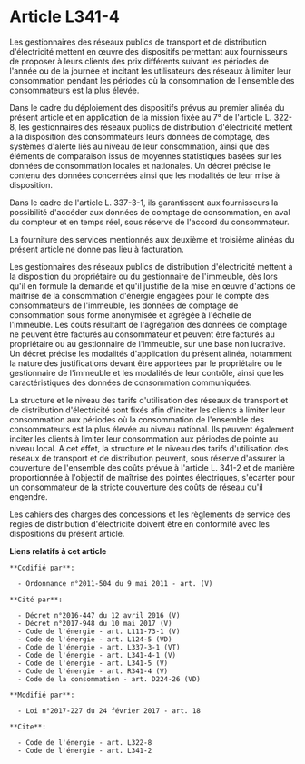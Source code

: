 # Article L341-4

Les gestionnaires des réseaux publics de transport et de distribution d'électricité mettent en œuvre des dispositifs
permettant aux fournisseurs de proposer à leurs clients des prix différents suivant les périodes de l'année ou de la journée
et incitant les utilisateurs des réseaux à limiter leur consommation pendant les périodes où la consommation de l'ensemble
des consommateurs est la plus élevée. 

Dans le cadre du déploiement des dispositifs prévus au premier alinéa du présent article et en application de la mission
fixée au 7° de l'article L. 322-8, les gestionnaires des réseaux publics de distribution d'électricité mettent à la
disposition des consommateurs leurs données de comptage, des systèmes d'alerte liés au niveau de leur consommation, ainsi que
des éléments de comparaison issus de moyennes statistiques basées sur les données de consommation locales et nationales. Un
décret précise le contenu des données concernées ainsi que les modalités de leur mise à disposition.

Dans le cadre de l'article L. 337-3-1, ils garantissent aux fournisseurs la possibilité d'accéder aux données de comptage de
consommation, en aval du compteur et en temps réel, sous réserve de l'accord du consommateur. 

La fourniture des services mentionnés aux deuxième et troisième alinéas du présent article ne donne pas lieu à facturation. 

Les gestionnaires des réseaux publics de distribution d'électricité mettent à la disposition du propriétaire ou du
gestionnaire de l'immeuble, dès lors qu'il en formule la demande et qu'il justifie de la mise en œuvre d'actions de maîtrise
de la consommation d'énergie engagées pour le compte des consommateurs de l'immeuble, les données de comptage de consommation
sous forme anonymisée et agrégée à l'échelle de l'immeuble. Les coûts résultant de l'agrégation des données de comptage ne
peuvent être facturés au consommateur et peuvent être facturés au propriétaire ou au gestionnaire de l'immeuble, sur une base
non lucrative. Un décret précise les modalités d'application du présent alinéa, notamment la nature des justifications devant
être apportées par le propriétaire ou le gestionnaire de l'immeuble et les modalités de leur contrôle, ainsi que les
caractéristiques des données de consommation communiquées. 

La structure et le niveau des tarifs d'utilisation des réseaux de transport et de distribution d'électricité sont fixés afin
d'inciter les clients à limiter leur consommation aux périodes où la consommation de l'ensemble des consommateurs est la plus
élevée au niveau national. Ils peuvent également inciter les clients à limiter leur consommation aux périodes de pointe au
niveau local. A cet effet, la structure et le niveau des tarifs d'utilisation des réseaux de transport et de distribution
peuvent, sous réserve d'assurer la couverture de l'ensemble des coûts prévue à l'article L. 341-2 et de manière proportionnée
à l'objectif de maîtrise des pointes électriques, s'écarter pour un consommateur de la stricte couverture des coûts de réseau
qu'il engendre. 

Les cahiers des charges des concessions et les règlements de service des régies de distribution d'électricité doivent être en
conformité avec les dispositions du présent article.

**Liens relatifs à cet article**

	**Codifié par**:

	  - Ordonnance n°2011-504 du 9 mai 2011 - art. (V)

	**Cité par**:

	  - Décret n°2016-447 du 12 avril 2016 (V)
	  - Décret n°2017-948 du 10 mai 2017 (V)
	  - Code de l'énergie - art. L111-73-1 (V)
	  - Code de l'énergie - art. L124-5 (VD)
	  - Code de l'énergie - art. L337-3-1 (VT)
	  - Code de l'énergie - art. L341-4-1 (V)
	  - Code de l'énergie - art. L341-5 (V)
	  - Code de l'énergie - art. R341-4 (V)
	  - Code de la consommation - art. D224-26 (VD)

	**Modifié par**:

	  - Loi n°2017-227 du 24 février 2017 - art. 18

	**Cite**:

	  - Code de l'énergie - art. L322-8
	  - Code de l'énergie - art. L341-2

